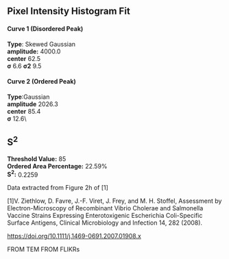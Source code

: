 ## Pixel Intensity Histogram Fit

#### Curve 1 (Disordered Peak)
**Type**: Skewed Gaussian\
**amplitude:** 4000.0\
**center** 62.5\
**σ** 6.6
**σ2** 9.5


#### Curve 2 (Ordered Peak)
**Type**:Gaussian\
**amplitude** 2026.3\
**center** 85.4\
**σ** 12.6\


## S<sup>2</sup>
**Threshold Value:** 85\
**Ordered Area Percentage:** 22.59%\
**S<sup>2</sup>:** 0.2259




Data extracted from Figure 2h of [1]


[1]V. Ziethlow, D. Favre, J.-F. Viret, J. Frey, and M. H. Stoffel, Assessment by Electron-Microscopy of Recombinant Vibrio Cholerae and Salmonella Vaccine Strains Expressing Enterotoxigenic Escherichia Coli-Specific Surface Antigens, Clinical Microbiology and Infection 14, 282 (2008).



https://doi.org/10.1111/j.1469-0691.2007.01908.x




















FROM TEM FROM FLIKRs
